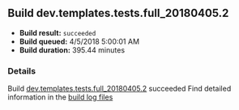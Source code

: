 ## Build dev.templates.tests.full_20180405.2
- **Build result:** `succeeded`
- **Build queued:** 4/5/2018 5:00:01 AM
- **Build duration:** 395.44 minutes
### Details
Build [dev.templates.tests.full_20180405.2](https://winappstudio.visualstudio.com/web/build.aspx?pcguid=a4ef43be-68ce-4195-a619-079b4d9834c2&builduri=vstfs%3a%2f%2f%2fBuild%2fBuild%2f25396) succeeded
Find detailed information in the [build log files](https://uwpctdiags.blob.core.windows.net/buildlogs/dev.templates.tests.full_20180405.2_logs.zip)
